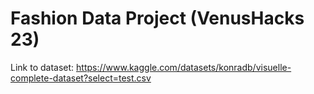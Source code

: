 # Fashion Data Project (VenusHacks 23)

Link to dataset: https://www.kaggle.com/datasets/konradb/visuelle-complete-dataset?select=test.csv
